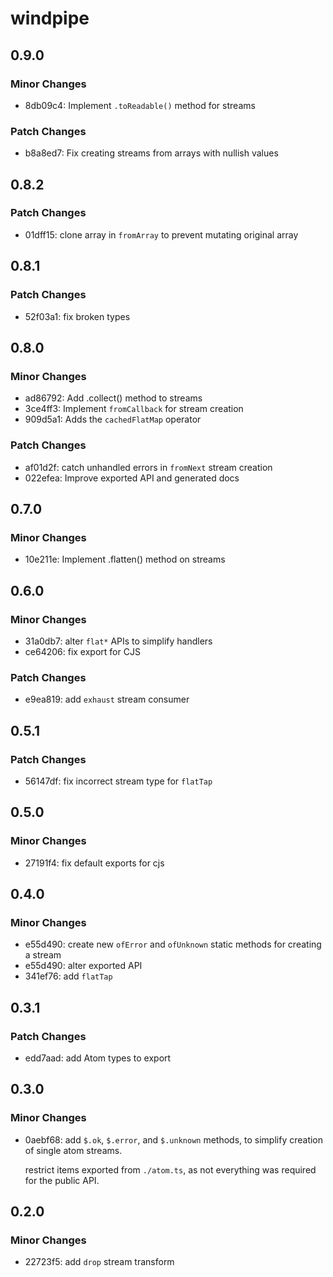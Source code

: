 # windpipe

## 0.9.0

### Minor Changes

- 8db09c4: Implement `.toReadable()` method for streams

### Patch Changes

- b8a8ed7: Fix creating streams from arrays with nullish values

## 0.8.2

### Patch Changes

- 01dff15: clone array in `fromArray` to prevent mutating original array

## 0.8.1

### Patch Changes

- 52f03a1: fix broken types

## 0.8.0

### Minor Changes

- ad86792: Add .collect() method to streams
- 3ce4ff3: Implement `fromCallback` for stream creation
- 909d5a1: Adds the `cachedFlatMap` operator

### Patch Changes

- af01d2f: catch unhandled errors in `fromNext` stream creation
- 022efea: Improve exported API and generated docs

## 0.7.0

### Minor Changes

- 10e211e: Implement .flatten() method on streams

## 0.6.0

### Minor Changes

- 31a0db7: alter `flat*` APIs to simplify handlers
- ce64206: fix export for CJS

### Patch Changes

- e9ea819: add `exhaust` stream consumer

## 0.5.1

### Patch Changes

- 56147df: fix incorrect stream type for `flatTap`

## 0.5.0

### Minor Changes

- 27191f4: fix default exports for cjs

## 0.4.0

### Minor Changes

- e55d490: create new `ofError` and `ofUnknown` static methods for creating a stream
- e55d490: alter exported API
- 341ef76: add `flatTap`

## 0.3.1

### Patch Changes

- edd7aad: add Atom types to export

## 0.3.0

### Minor Changes

- 0aebf68: add `$.ok`, `$.error`, and `$.unknown` methods, to simplify creation of single atom streams.

  restrict items exported from `./atom.ts`, as not everything was required for the public API.

## 0.2.0

### Minor Changes

- 22723f5: add `drop` stream transform
